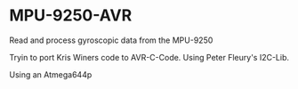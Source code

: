 # MPU-9250-AVR
Read and process gyroscopic data from the MPU-9250

Tryin to port Kris Winers code to AVR-C-Code.
Using Peter Fleury's I2C-Lib.

Using an Atmega644p
